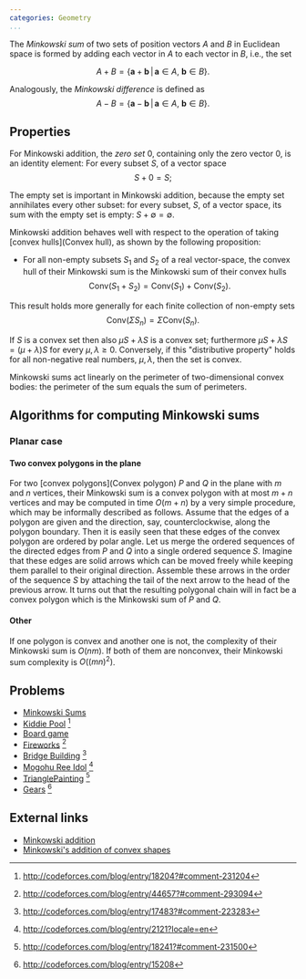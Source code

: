 ```yaml
---
categories: Geometry
...
```



The *Minkowski sum* of two sets of position vectors $A$ and $B$ in Euclidean space is formed by adding each vector in $A$ to each vector in $B$, i.e., the set

$$A + B = \{\mathbf{a}+\mathbf{b}\,|\,\mathbf{a}\in A,\ \mathbf{b}\in B\}.$$

Analogously, the *Minkowski difference* is defined as
$$A - B = \{\mathbf{a}-\mathbf{b}\,|\,\mathbf{a}\in A,\ \mathbf{b}\in B\}.$$


## Properties
For Minkowski addition, the *zero set* ${0}$, containing only the zero vector $0$, is an identity element: For every subset $S$, of a vector space
$$S + {0} = S;$$

The empty set is important in Minkowski addition, because the empty set annihilates every other subset: for every subset, $S$, of a vector space, its sum with the empty set is empty: $S + \emptyset = \emptyset$.

Minkowski addition behaves well with respect to the operation of taking [convex hulls](Convex hull), as shown by the following proposition:

* For all non-empty subsets $S_1$ and $S_2$ of a real vector-space, the convex hull of their Minkowski sum is the Minkowski sum of their convex hulls $$\mathrm{Conv}(S_1 + S_2) = \mathrm{Conv}(S_1) + \mathrm{Conv}(S_2).$$

This result holds more generally for each finite collection of non-empty sets
$$\mathrm{Conv}(\Sigma S_n) = \Sigma \mathrm{Conv}(S_n).$$

If $S$ is a convex set then also $\mu S+\lambda S$ is a convex set; furthermore
$\mu S+\lambda S=(\mu+\lambda)S$ for every $\mu,\lambda \geq 0$.
Conversely, if this "distributive property" holds for all non-negative real numbers, $\mu, \lambda$, then the set is convex.

Minkowski sums act linearly on the perimeter of two-dimensional convex bodies: the perimeter of the sum equals the sum of perimeters.

## Algorithms for computing Minkowski sums

### Planar case

#### Two convex polygons in the plane
For two [convex polygons](Convex polygon) $P$ and $Q$ in the plane with $m$ and $n$ vertices, their Minkowski sum is a convex polygon with at most $m + n$ vertices and may be computed in time $O (m + n)$ by a very simple procedure, which may be informally described as follows. Assume that the edges of a polygon are given and the direction, say, counterclockwise, along the polygon boundary. Then it is easily seen that these edges of the convex polygon are ordered by polar angle. Let us merge the ordered sequences of the directed edges from $P$ and $Q$ into a single ordered sequence $S$. Imagine that these edges are solid arrows which can be moved freely while keeping them parallel to their original direction. Assemble these arrows in the order of the sequence $S$ by attaching the tail of the next arrow to the head of the previous arrow. It turns out that the resulting polygonal chain will in fact be a convex polygon which is the Minkowski sum of $P$ and $Q$.

#### Other
If one polygon is convex and another one is not, the complexity of their Minkowski sum is $O(nm)$. If both of them are nonconvex, their Minkowski sum complexity is $O((mn)^2)$.


## Problems
* [Minkowski Sums](https://projecteuler.net/problem=228)
* [Kiddie Pool](https://code.google.com/codejam/contest/8234486/dashboard#s=p1&a=3) [^1]
* [Board game](http://amppz.ii.uni.wroc.pl/amppz2015/files/zadania_en.pdf)
* [Fireworks](https://www.docdroid.net/eviUqH5/fireworks-en.pdf.html) [^2]
* [Bridge Building](http://opencup.ru/files/ocf/gp13/problems1-e.pdf) [^3]
* [Mogohu Ree Idol](http://codeforces.com/contest/87/problem/E) [^4]
* [TrianglePainting](https://community.topcoder.com/stat?c=problem_statement&pm=13775) [^5]
* [Gears](http://codeforces.com/contest/497/problem/D) [^6]


## External links
* [Minkowski addition](https://en.wikipedia.org/wiki/Minkowski_addition)
* [Minkowski's addition of convex shapes](http://www.cut-the-knot.org/Curriculum/Geometry/PolyAddition.shtml)

[^1]: <http://codeforces.com/blog/entry/18204?#comment-231204>
[^2]: <http://codeforces.com/blog/entry/44657?#comment-293094>
[^3]: <http://codeforces.com/blog/entry/17483?#comment-223283>
[^4]: <http://codeforces.com/blog/entry/2121?locale=en>
[^5]: <http://codeforces.com/blog/entry/18241?#comment-231500>
[^6]: <http://codeforces.com/blog/entry/15208>